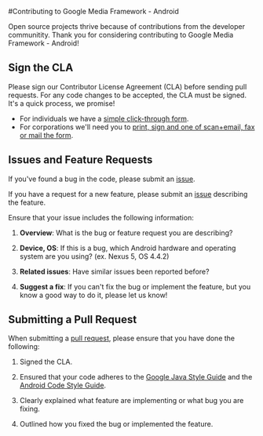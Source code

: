 #Contributing to Google Media Framework - Android

Open source projects thrive because of contributions from the developer communitity. Thank you for
considering contributing to Google Media Framework - Android!

## Sign the CLA

Please sign our Contributor License Agreement (CLA) before sending pull requests. For any code
changes to be accepted, the CLA must be signed. It's a quick process, we promise!

* For individuals we have a [simple click-through form](http://code.google.com/legal/individual-cla-v1.0.html).
* For corporations we'll need you to
  [print, sign and one of scan+email, fax or mail the form](http://code.google.com/legal/corporate-cla-v1.0.html).

## Issues and Feature Requests

If you've found a bug in the code, please submit an [issue](../../issues). 

If you have a request for a new feature, please submit an [issue](../../issues) describing the feature.

Ensure that your issue includes the following information:

1) __Overview__: What is the bug or feature request you are describing?

2) __Device, OS__: If this is a bug, which Android hardware and operating system are you using? (ex. Nexus 5, OS 4.4.2)

3) __Related issues__: Have similar issues been reported before?

4) __Suggest a fix__: If you can't fix the bug or implement the feature, but you know a good way to do it, please let us know!

## Submitting a Pull Request

When submitting a [pull request](../../pulls), please ensure that you have done the following:

1) Signed the CLA.

2) Ensured that your code adheres to the [Google Java Style Guide](https://google-styleguide.googlecode.com/svn/trunk/javaguide.html) and the [Android Code Style Guide](https://source.android.com/source/code-style.html).

3) Clearly explained what feature are implementing or what bug you are fixing.

4) Outlined how you fixed the bug or implemented the feature.
